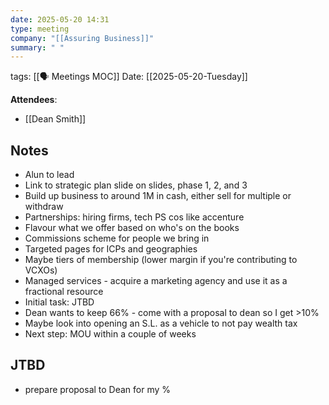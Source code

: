 ```yaml
---
date: 2025-05-20 14:31
type: meeting
company: "[[Assuring Business]]"
summary: " "
---
```

tags: [[🗣️ Meetings MOC]]
Date: [[2025-05-20-Tuesday]]

**Attendees**: 
- [[Dean Smith]]

## Notes
- Alun to lead
- Link to strategic plan slide on slides, phase 1, 2, and 3
- Build up business to around 1M in cash, either sell for multiple or withdraw
- Partnerships: hiring firms, tech PS cos like accenture
- Flavour what we offer based on who's on the books
- Commissions scheme for people we bring in
- Targeted pages for ICPs and geographies
- Maybe tiers of membership (lower margin if you're contributing to VCXOs)
- Managed services - acquire a marketing agency and use it as a fractional resource
- Initial task: JTBD
- Dean wants to keep 66% - come with a proposal to dean so I get >10%
- Maybe look into opening an S.L. as a vehicle to not pay wealth tax
- Next step: MOU within a couple of weeks

## JTBD
- prepare proposal to Dean for my %
